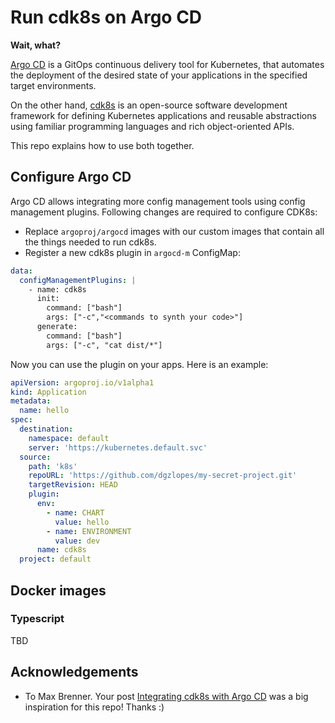 # Run cdk8s on Argo CD

**Wait, what?**

[Argo CD](https://argoproj.github.io/argo-cd/) is a GitOps continuous delivery tool for Kubernetes, that automates the deployment of the desired state of your applications in the specified target environments.

On the other hand, [cdk8s](https://cdk8s.io/) is an open-source software development framework for defining Kubernetes applications and reusable abstractions using familiar programming languages and rich object-oriented APIs.

This repo explains how to use both together.

## Configure Argo CD

Argo CD allows integrating more config management tools using config management plugins. Following changes are required to configure CDK8s:
- Replace `argoproj/argocd` images with our custom images that contain all the things needed to run cdk8s.
- Register a new cdk8s plugin in `argocd-m` ConfigMap:

```yaml
data:
  configManagementPlugins: |
    - name: cdk8s
      init:                          
        command: ["bash"]
        args: ["-c","<commands to synth your code>"]
      generate:                      
        command: ["bash"]
        args: ["-c", "cat dist/*"]
```

Now you can use the plugin on your apps. Here is an example:
```YAML
apiVersion: argoproj.io/v1alpha1
kind: Application
metadata:
  name: hello
spec:
  destination:
    namespace: default
    server: 'https://kubernetes.default.svc'
  source:
    path: 'k8s'
    repoURL: 'https://github.com/dgzlopes/my-secret-project.git'
    targetRevision: HEAD
    plugin:
      env:
        - name: CHART
          value: hello
        - name: ENVIRONMENT
          value: dev
      name: cdk8s
  project: default
```
## Docker images

### Typescript

TBD

## Acknowledgements

- To Max Brenner. Your post [Integrating cdk8s with Argo CD](https://brennerm.github.io/posts/integrating-cdk8s-with-argocd.html) was a big inspiration for this repo! Thanks :)